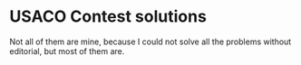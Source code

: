 # USACO Contest solutions

Not all of them are mine, because I could not solve all the problems without editorial, but most of them are.